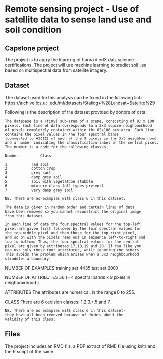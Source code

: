 # Remote sensing project - Use of satellite data to sense land use and soil condition

## Capstone project

The project is to apply the learning of harvard edX data science certifications. The project will use machine learning to predict soil use based on multispectral data from satellite imagery. 

## Dataset
The dataset used for this analysis can be found in the following link:
https://archive.ics.uci.edu/ml/datasets/Statlog+%28Landsat+Satellite%29

Following is the description of the dataset provided by donors of data:

	The database is a (tiny) sub-area of a scene, consisting of 82 x 100
	pixels. Each line of data corresponds to a 3x3 square neighbourhood
	of pixels completely contained within the 82x100 sub-area. Each line
	contains the pixel values in the four spectral bands 
	(converted to ASCII) of each of the 9 pixels in the 3x3 neighbourhood
	and a number indicating the classification label of the central pixel. 
	The number is a code for the following classes:

	Number			Class

	1			red soil
	2			cotton crop
	3			grey soil
	4			damp grey soil
	5			soil with vegetation stubble
	6			mixture class (all types present)
	7			very damp grey soil
	
	NB. There are no examples with class 6 in this dataset.
	
	The data is given in random order and certain lines of data
	have been removed so you cannot reconstruct the original image
	from this dataset.
	
	In each line of data the four spectral values for the top-left
	pixel are given first followed by the four spectral values for
	the top-middle pixel and then those for the top-right pixel,
	and so on with the pixels read out in sequence left-to-right and
	top-to-bottom. Thus, the four spectral values for the central
	pixel are given by attributes 17,18,19 and 20. If you like you
	can use only these four attributes, while ignoring the others.
	This avoids the problem which arises when a 3x3 neighbourhood
	straddles a boundary.

NUMBER OF EXAMPLES
	training set     4435
	test set         2000

NUMBER OF ATTRIBUTES
	36 (= 4 spectral bands x 9 pixels in neighbourhood )

ATTRIBUTES
	The attributes are numerical, in the range 0 to 255.

CLASS
	There are 6 decision classes: 1,2,3,4,5 and 7.

	NB. There are no examples with class 6 in this dataset-
	they have all been removed because of doubts about the 
	validity of this class.

## Files
The project includes an RMD file, a PDF extract of RMD file using knitr and the R script of the same.

